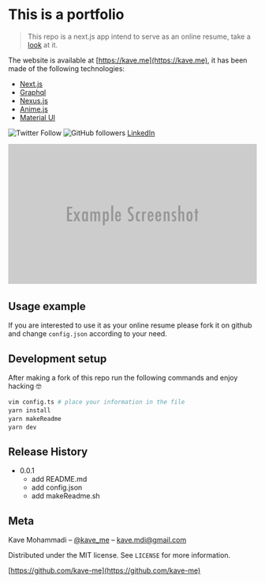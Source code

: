 # This is a portfolio
> This repo is a next.js app intend to serve as an online resume, take a [look](https://kave.me) at it.

The website is available at [https://kave.me](https://kave.me), it has been made of the following technologies:
* [Next.js](https://nextjs.org)
* [Graphql](https://graphql.org)
* [Nexus.js](https://nexusjs.org)
* [Anime.js](https://animejs.com)
* [Material UI](https://material-ui.com)

![Twitter Follow](https://img.shields.io/twitter/follow/kave_me?style=social)
![GitHub followers](https://img.shields.io/github/followers/kave-me?style=social)
[LinkedIn](https://www.linkedin.com/in/kavemohammadi)


![](portfolio.png)

## Usage example

If you are interested to use it as your online resume please fork it on github and change `config.json` according to your need.

## Development setup

After making a fork of this repo run the following commands and enjoy hacking 🤓

```sh
vim config.ts # place your information in the file
yarn install
yarn makeReadme
yarn dev
```

## Release History

* 0.0.1
    * add README.md
    * add config.json
    * add makeReadme.sh

## Meta

Kave Mohammadi – [@kave_me](https://twitter.com/kave_me) – kave.mdi@gmail.com

Distributed under the MIT license. See ``LICENSE`` for more information.

[https://github.com/kave-me](https://github.com/kave-me)

